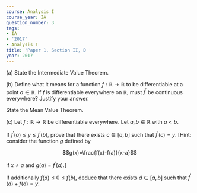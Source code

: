 ```yaml
---
course: Analysis I
course_year: IA
question_number: 3
tags:
- IA
- '2017'
- Analysis I
title: 'Paper 1, Section II, D '
year: 2017
---
```




(a) State the Intermediate Value Theorem.

(b) Define what it means for a function $f: \mathbb{R} \rightarrow \mathbb{R}$ to be differentiable at a point $a \in \mathbb{R}$. If $f$ is differentiable everywhere on $\mathbb{R}$, must $f^{\prime}$ be continuous everywhere? Justify your answer.

State the Mean Value Theorem.

(c) Let $f: \mathbb{R} \rightarrow \mathbb{R}$ be differentiable everywhere. Let $a, b \in \mathbb{R}$ with $a<b$.

If $f^{\prime}(a) \leqslant y \leqslant f^{\prime}(b)$, prove that there exists $c \in[a, b]$ such that $f^{\prime}(c)=y$. [Hint: consider the function $g$ defined by

$$g(x)=\frac{f(x)-f(a)}{x-a}$$

if $x \neq a$ and $\left.g(a)=f^{\prime}(a) .\right]$

If additionally $f(a) \leqslant 0 \leqslant f(b)$, deduce that there exists $d \in[a, b]$ such that $f^{\prime}(d)+f(d)=y$.